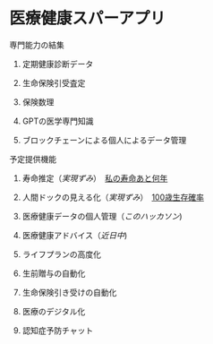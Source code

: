 # 医療健康スパーアプリ

専門能力の結集　　　　

1. 定期健康診断データ　
  
2. 生命保険引受査定
　　　
3. 保険数理
　　　
4. GPTの医学専門知識
　　　
5. ブロックチェーンによる個人によるデータ管理　　　　　　
　　
  
   
  
予定提供機能　　　　

1. 寿命推定（*実現ずみ*）　[私の寿命あと何年](https://insharerance.com/gv/jyumyo)　　　　
  
2. 人間ドックの見える化（*実現ずみ*）　[100歳生存確率](https://insharerance.com/gv/jyumyo)　　　　

4. 医療健康データの個人管理（*このハッカソン*)　　　　

5. 医療健康アドバイス（*近日中*)　　　　
 
6. ライフプランの高度化　　　　

7. 生前贈与の自動化　　　　

8. 生命保険引き受けの自動化
　　　
9. 医療のデジタル化

10. 認知症予防チャット



　　　



 
 

